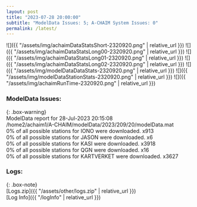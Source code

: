 ```yaml
---
layout: post
title: "2023-07-28 20:00:00"
subtitle: "ModelData Issues: 5; A-CHAIM System Issues: 0"
permalink: /latest/
---
```


![]({{ "/assets/img/achaimDataStatsShort-2320920.png" | relative_url }})
![]({{ "/assets/img/achaimDataStatsLong00-2320920.png" | relative_url }})
![]({{ "/assets/img/achaimDataStatsLong01-2320920.png" | relative_url }})
![]({{ "/assets/img/achaimDataStatsLong02-2320920.png" | relative_url }})
![]({{ "/assets/img/modelDataDataStats-2320920.png" | relative_url }})
![]({{ "/assets/img/modelDataStationStats-2320920.png" | relative_url }})
![]({{ "/assets/img/achaimRunTime-2320920.png" | relative_url }})


### ModelData Issues:  
  
{: .box-warning}  
 ModelData report for 28-Jul-2023 20:15:08   
 /home2/achaim1/A-CHAIM/modelData/2023/209/20/modelData.mat   
 0% of all possible stations for IONO were downloaded. x913   
 0% of all possible stations for JASON were downloaded. x6   
 0% of all possible stations for KASI were downloaded. x3918   
 0% of all possible stations for QGN were downloaded. x16   
 0% of all possible stations for KARTVERKET were downloaded. x3627   
  


### Logs:  
  
{: .box-note}  
[Logs.zip]({{ "/assets/other/logs.zip" | relative_url }})  
[Log Info]({{ "/logInfo" | relative_url }})  
